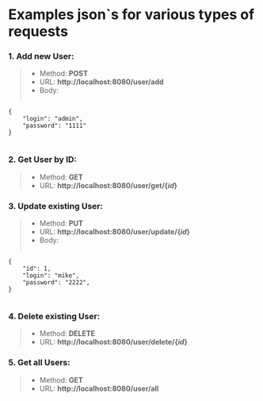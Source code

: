 Examples json`s for various types of requests
=====================
### 1. Add new User:
> * Method: **POST**
> * URL: **http://localhost:8080/user/add**
> * Body:
>```js
    {
        "login": "admin",
        "password": "1111"
    }
>```

### 2. Get User by ID:
> * Method: **GET**
> * URL: **http://localhost:8080/user/get/{***id***}**

### 3. Update existing User:
> * Method: **PUT**
> * URL: **http://localhost:8080/user/update/{***id***}**
> * Body:
>```js
    {
        "id": 1,
        "login": "mike",
        "password": "2222",
    }
>```

### 4. Delete existing User:
> * Method: **DELETE**
> * URL: **http://localhost:8080/user/delete/{***id***}**

### 5. Get all Users:
> * Method: **GET**
> * URL: **http://localhost:8080/user/all**
